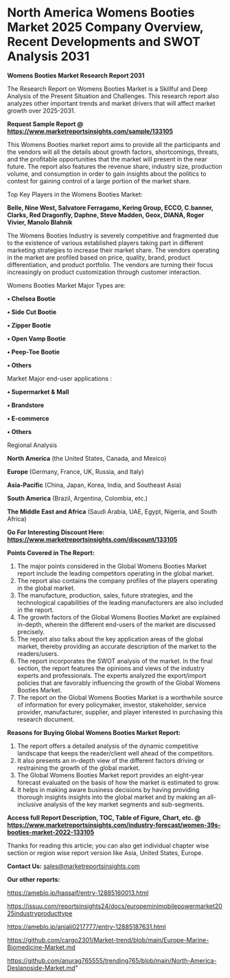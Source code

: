# North America Womens Booties Market 2025 Company Overview, Recent Developments and SWOT Analysis 2031

<strong>Womens Booties Market Research Report 2031</strong>

The Research Report on Womens Booties Market is a Skillful and Deep Analysis of the Present Situation and Challenges. This research report also analyzes other important trends and market drivers that will affect market growth over 2025-2031.

<strong>Request Sample Report @ <a href=https://www.marketreportsinsights.com/sample/133105>https://www.marketreportsinsights.com/sample/133105</a></strong>

This Womens Booties market report aims to provide all the participants and the vendors will all the details about growth factors, shortcomings, threats, and the profitable opportunities that the market will present in the near future. The report also features the revenue share, industry size, production volume, and consumption in order to gain insights about the politics to contest for gaining control of a large portion of the market share.

Top Key Players in the Womens Booties Market:

<strong>Belle, Nine West, Salvatore Ferragamo, Kering Group, ECCO, C.banner, Clarks, Red Dragonfly, Daphne, Steve Madden, Geox, DIANA, Roger Vivier, Manolo Blahnik</strong>

The Womens Booties Industry is severely competitive and fragmented due to the existence of various established players taking part in different marketing strategies to increase their market share. The vendors operating in the market are profiled based on price, quality, brand, product differentiation, and product portfolio. The vendors are turning their focus increasingly on product customization through customer interaction.

Womens Booties Market Major Types are:

<strong>• Chelsea Bootie

• Side Cut Bootie

• Zipper Bootie

• Open Vamp Bootie

• Peep-Toe Bootie

• Others</strong>

Market Major end-user applications :

<strong>• Supermarket & Mall

• Brandstore

• E-commerce

• Others</strong>

Regional Analysis

</u><strong><b>North America</b></strong> (the United States, Canada, and Mexico)

<strong><b>Europe </b></strong>(Germany, France, UK, Russia, and Italy)

<strong><b>Asia-Pacific</b></strong> (China, Japan, Korea, India, and Southeast Asia)

<strong><b>South America</b></strong> (Brazil, Argentina, Colombia, etc.)

<strong><b>The Middle East and Africa</b></strong> (Saudi Arabia, UAE, Egypt, Nigeria, and South Africa)

<strong>Go For Interesting Discount Here: <a href=https://www.marketreportsinsights.com/discount/133105>https://www.marketreportsinsights.com/discount/133105</a></strong>

<strong>Points Covered in The Report:</strong>
<ol>
  <li>The major points considered in the Global Womens Booties Market report include the leading competitors operating in the global market.</li>
  <li>The report also contains the company profiles of the players operating in the global market.</li>
  <li>The manufacture, production, sales, future strategies, and the technological capabilities of the leading manufacturers are also included in the report.</li>
  <li>The growth factors of the Global Womens Booties Market are explained in-depth, wherein the different end-users of the market are discussed precisely.</li>
  <li>The report also talks about the key application areas of the global market, thereby providing an accurate description of the market to the readers/users.</li>
  <li>The report incorporates the SWOT analysis of the market. In the final section, the report features the opinions and views of the industry experts and professionals. The experts analyzed the export/import policies that are favorably influencing the growth of the Global Womens Booties Market.</li>
  <li>The report on the Global Womens Booties Market is a worthwhile source of information for every policymaker, investor, stakeholder, service provider, manufacturer, supplier, and player interested in purchasing this research document.</li>
</ol>
<strong>Reasons for Buying Global Womens Booties Market Report:</strong>

<ol>
  <li>The report offers a detailed analysis of the dynamic competitive landscape that keeps the reader/client well ahead of the competitors.</li>
  <li>It also presents an in-depth view of the different factors driving or restraining the growth of the global market.</li>
  <li>The Global Womens Booties Market report provides an eight-year forecast evaluated on the basis of how the market is estimated to grow.</li>
  <li>It helps in making aware business decisions by having providing thorough insights insights into the global market and by making an all-inclusive analysis of the key market segments and sub-segments.</li>
</ol>
<strong>Access full Report Description, TOC, Table of Figure, Chart, etc. @ <a href=https://www.marketreportsinsights.com/industry-forecast/women-39s-booties-market-2022-133105>https://www.marketreportsinsights.com/industry-forecast/women-39s-booties-market-2022-133105</a></strong>


Thanks for reading this article; you can also get individual chapter wise section or region wise report version like Asia, United States, Europe.

<strong>Contact Us:</strong>
sales@marketreportsinsights.com

<strong>Our other reports:</strong>

<a href=https://ameblo.jp/haqsaif/entry-12885160013.html>https://ameblo.jp/haqsaif/entry-12885160013.html</a>

<a href=https://issuu.com/reportsinsights24/docs/europeminimobilepowermarket2025industryproducttype>https://issuu.com/reportsinsights24/docs/europeminimobilepowermarket2025industryproducttype</a>

<a href=https://ameblo.jp/anjali0217777/entry-12885187631.html>https://ameblo.jp/anjali0217777/entry-12885187631.html</a>

<a href=https://github.com/cargo2301/Market-trend/blob/main/Europe-Marine-Biomedicine-Market.md>https://github.com/cargo2301/Market-trend/blob/main/Europe-Marine-Biomedicine-Market.md</a>

<a href=https://github.com/anurag765555/trending765/blob/main/North-America-Deslanoside-Market.md>https://github.com/anurag765555/trending765/blob/main/North-America-Deslanoside-Market.md</a>"
